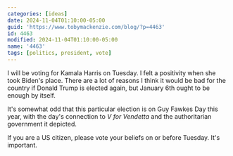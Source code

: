 ```yaml
---
categories: [ideas]
date: 2024-11-04T01:10:00-05:00
guid: 'https://www.tobymackenzie.com/blog/?p=4463'
id: 4463
modified: 2024-11-04T01:10:00-05:00
name: '4463'
tags: [politics, president, vote]
---
```


I will be voting for Kamala Harris on Tuesday.  I felt a positivity when she took Biden's place.  There are a lot of reasons I think it would be bad for the country if Donald Trump is elected again, but January 6th ought to be enough by itself.

It's somewhat odd that this particular election is on Guy Fawkes Day this year, with the day's connection to *V for Vendetta* and the authoritarian government it depicted.

If you are a US citizen, please vote your beliefs on or before Tuesday.  It's important.
